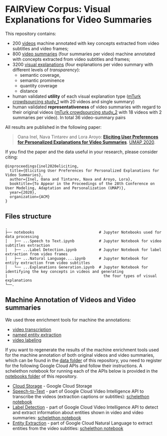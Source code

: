 # FAIRView Corpus: Visual Explanations for Video Summaries


This repository contains:
 * 200 [videos](https://github.com/oana-inel/FAIRView-VideoSummaryExplanations/blob/master/data/video_dataset_content.csv) machine annotated with key concepts extracted from video subtitles and video frames;
 * 800 [video summaries](https://github.com/oana-inel/FAIRView-VideoSummaryExplanations/blob/master/data/video_summaries)  (four summaries per video) machine annotated with concepts extracted from video subtitles and frames;
 * 3200 [visual explanations](https://github.com/oana-inel/FAIRView-VideoSummaryExplanations/blob/master/data/visual_explanations) (four explanations per video summary with different levels of *transparency*):
   * semantic coverage,
   * semantic prominence
   * quantity coverage
   * distance
 * human validated **utility** of each visual explanation type ([mTurk crowdsourcing study_1](https://github.com/oana-inel/FAIRView-VideoSummaryExplanations/blob/master/user_study1/user_study1_template.md) with 20 videos and single summary)
 * human validated **representativeness** of video summaries with regard to their original videos ([mTurk crowdsourcing study_2](https://github.com/oana-inel/FAIRView-VideoSummaryExplanations/blob/master/user_study2/user_study2_template.md) with 18 videos with 2 summaries per video). In total 36 video-summary pairs


All results are published in the following paper:

> Oana Inel, Nava Tintarev and Lora Aroyo: **[Eliciting User Preferences for Personalized Explanations for Video Summaries](https:...)**. [UMAP 2020](https://um.org/umap2020/).


If you find the paper and the data useful in your research, please consider citing:

```
@inproceedings{inel2020eliciting,
  title={Eliciting User Preferences for Personalized Explanations for Video Summaries},
  author={Inel, Oana and Tintarev, Nava and Aroyo, Lora},
  booktitle={To Appear in the Proceedings of the 28th Conference on User Modeling, Adaptation and Personalization (UMAP)},
  year={2020},
  organization={ACM}
}
```
 
## Files structure

    .
    ├── notebooks                             # Jupyter Notebooks used for data processing
    │   ├── ...Speech to Text.ipynb           # Jupyter Notebook for video subtitles extraction
    │   ├── ...Label Detection.ipynb          # Jupyter Notebook for label extraction from video frames
    │   ├── ...Natural Language....ipynb      # Jupyter Notebook for entity extraction from video subtitles
    │   └── ...Explanations Generation.ipynb  # Jupyter Notebook for identifying the key concepts in videos and generating     
    |                                           the four types of visual explanations
    └──.


## Machine Annotation of Videos and Video summaries

We used three enrichment tools for machine the annotations:
* [video transcription](https://cloud.google.com/video-intelligence/docs/transcription)
* [named entity extraction](https://cloud.google.com/natural-language/docs/analyzing-entities)
* [video labeling](https://cloud.google.com/video-intelligence/docs/analyze-labels)

If you want to regenerate the results of the machine enrichment tools used for the machine annotation of both original videos and video summaries, which can be found in the [data folder](https://github.com/oana-inel/FAIRView-VideoSummaryExplanations/blob/master/data) of this repository, you need to register for the following Google Cloud APIs and follow their instructions. A schelethon notebook for running each of the APIs below is provided in the [notebooks folder](https://github.com/oana-inel/FAIRView-VideoSummaryExplanations/blob/master/notebooks) of this repository.
 * [Cloud Storage](https://cloud.google.com/storage) - Google Cloud Storage
 * [Speech-to-Text](https://cloud.google.com/video-intelligence/docs/transcription) - part of Google Cloud Video Intelligence API to transcribe the videos (extraction captions or subtitles): [schelethon notebook](https://github.com/oana-inel/FAIRView-VideoSummaryExplanations/blob/master/notebooks/Google%20Video%20Intelligence%20API%20-%20Speech%20to%20Text.ipynb)
 * [Label Detection](https://cloud.google.com/video-intelligence/docs/analyze-labels) - part of Google Cloud Video Intelligence API to detect and extract information about entities shown in video and video summaries: [schelethon notebook](https://github.com/oana-inel/FAIRView-VideoSummaryExplanations/blob/master/notebooks/Google%20Video%20Intelligence%20API%20-%20Label%20Detection.ipynb)
 * [Entity Extraction](https://cloud.google.com/natural-language/docs/analyzing-entities) - part of Google Cloud Natural Language to extract entities from the video subtitles: [schelethon notebook](https://github.com/oana-inel/FAIRView-VideoSummaryExplanations/blob/master/notebooks/Google%20Cloud%20Natural%20Language%20API.ipynb)
 
